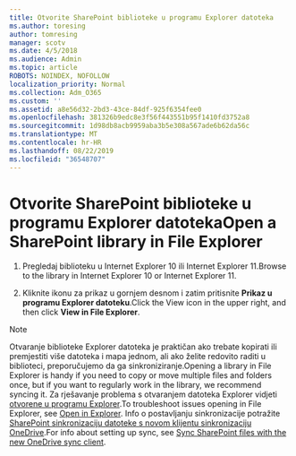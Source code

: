 ```yaml
---
title: Otvorite SharePoint biblioteke u programu Explorer datoteka
ms.author: toresing
author: tomresing
manager: scotv
ms.date: 4/5/2018
ms.audience: Admin
ms.topic: article
ROBOTS: NOINDEX, NOFOLLOW
localization_priority: Normal
ms.collection: Adm_O365
ms.custom: ''
ms.assetid: a8e56d32-2bd3-43ce-84df-925f6354fee0
ms.openlocfilehash: 381326b9edc8e3f56f443551b95f1410fd3752a8
ms.sourcegitcommit: 1d98db8acb9959aba3b5e308a567ade6b62da56c
ms.translationtype: MT
ms.contentlocale: hr-HR
ms.lasthandoff: 08/22/2019
ms.locfileid: "36548707"
---
```

# <a name="open-a-sharepoint-library-in-file-explorer"></a><span data-ttu-id="903e2-102">Otvorite SharePoint biblioteke u programu Explorer datoteka</span><span class="sxs-lookup"><span data-stu-id="903e2-102">Open a SharePoint library in File Explorer</span></span>

1. <span data-ttu-id="903e2-103">Pregledaj biblioteku u Internet Explorer 10 ili Internet Explorer 11.</span><span class="sxs-lookup"><span data-stu-id="903e2-103">Browse to the library in Internet Explorer 10 or Internet Explorer 11.</span></span> 
    
2. <span data-ttu-id="903e2-104">Kliknite ikonu za prikaz u gornjem desnom i zatim pritisnite **Prikaz u programu Explorer datoteku**.</span><span class="sxs-lookup"><span data-stu-id="903e2-104">Click the View icon in the upper right, and then click **View in File Explorer**.</span></span>
    
> [!NOTE]
> <span data-ttu-id="903e2-105">Otvaranje biblioteke Explorer datoteka je praktičan ako trebate kopirati ili premjestiti više datoteka i mapa jednom, ali ako želite redovito raditi u biblioteci, preporučujemo da ga sinkroniziranje.</span><span class="sxs-lookup"><span data-stu-id="903e2-105">Opening a library in File Explorer is handy if you need to copy or move multiple files and folders once, but if you want to regularly work in the library, we recommend syncing it.</span></span> <span data-ttu-id="903e2-106">Za rješavanje problema s otvaranjem datoteka Explorer vidjeti [otvorene u programu Explorer](https://go.microsoft.com/fwlink/?linkid=871665).</span><span class="sxs-lookup"><span data-stu-id="903e2-106">To troubleshoot issues opening in File Explorer, see [Open in Explorer](https://go.microsoft.com/fwlink/?linkid=871665).</span></span> <span data-ttu-id="903e2-107">Info o postavljanju sinkronizacije potražite [SharePoint sinkronizaciju datoteke s novom klijentu sinkronizaciju OneDrive](https://go.microsoft.com/fwlink/?linkid=871666).</span><span class="sxs-lookup"><span data-stu-id="903e2-107">For info about setting up sync, see [Sync SharePoint files with the new OneDrive sync client](https://go.microsoft.com/fwlink/?linkid=871666).</span></span> 
  

